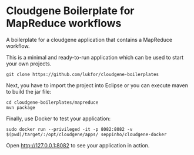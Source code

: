 # Cloudgene Boilerplate for MapReduce workflows

A boilerplate for a cloudgene application that contains a MapReduce workflow.

This is a minimal and ready-to-run application which can be used to start your own projects.

```
git clone https://github.com/lukfor/cloudgene-boilerplates
```

Next, you have to import the project into Eclipse or you can execute maven to build the jar file:

```
cd cloudgene-boilerplates/mapreduce
mvn package
```


Finally, use Docker to test your application:

```
sudo docker run --privileged -it -p 8082:8082 -v $(pwd)/target/:/opt/cloudgene/apps/ seppinho/cloudgene-docker
```

Open http://127.0.0.1:8082 to see your application in action.
